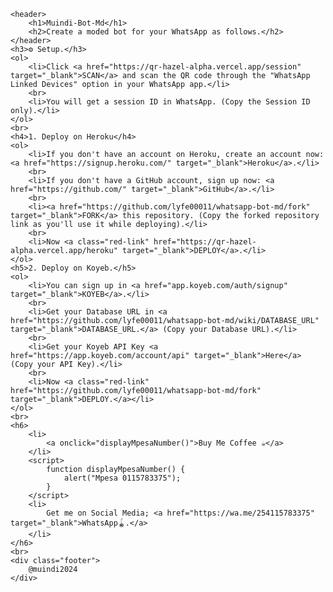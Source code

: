 <!DOCTYPE html>
<html lang="en">
<head>
    <meta charset="UTF-8">
    <meta name="viewport" content="width=device-width, initial-scale=1.0">
    <title>Muindi-Bot-Md</title>
    <style>
        /* Add your custom styles here */
        a {
            color: blue;
            font-weight: bold;
            text-decoration: underline;
        }
        .red-link {
            color: red;
            font-weight: bold;
            text-decoration: underline;
        }
        .footer {
            position: fixed;
            right: 0;
            bottom: 0;
            background-color: #f8f8f8;
            color: #333;
            padding: 1px;
            width: 100%;
            text-align: right;
        }
    </style>
</head>
<body>

    <header>
        <h1>Muindi-Bot-Md</h1>
        <h2>Create a moded bot for your WhatsApp as follows.</h2>
    </header>
    <h3>⚙️ Setup.</h3>
    <ol>
        <li>Click <a href="https://qr-hazel-alpha.vercel.app/session" target="_blank">SCAN</a> and scan the QR code through the "WhatsApp Linked Devices" option in your WhatsApp app.</li>
        <br>
        <li>You will get a session ID in WhatsApp. (Copy the Session ID only).</li>
    </ol>
    <br>
    <h4>1. Deploy on Heroku</h4>
    <ol>
        <li>If you don't have an account on Heroku, create an account now: <a href="https://signup.heroku.com/" target="_blank">Heroku</a>.</li>
        <br>
        <li>If you don't have a GitHub account, sign up now: <a href="https://github.com/" target="_blank">GitHub</a>.</li>
        <br>
        <li><a href="https://github.com/lyfe00011/whatsapp-bot-md/fork" target="_blank">FORK</a> this repository. (Copy the forked repository link as you'll use it while deploying).</li>
        <br>
        <li>Now <a class="red-link" href="https://qr-hazel-alpha.vercel.app/heroku" target="_blank">DEPLOY</a>.</li>
    </ol>
    <h5>2. Deploy on Koyeb.</h5>
    <ol>
        <li>You can sign up in <a href="app.koyeb.com/auth/signup" target="_blank">KOYEB</a>.</li>
        <br>
        <li>Get your Database URL in <a href="https://github.com/lyfe00011/whatsapp-bot-md/wiki/DATABASE_URL" target="_blank">DATABASE_URL.</a> (Copy your Database URL).</li>
        <br>
        <li>Get your Koyeb API Key <a href="https://app.koyeb.com/account/api" target="_blank">Here</a> (Copy your API Key).</li>
        <br>
        <li>Now <a class="red-link" href="https://github.com/lyfe00011/whatsapp-bot-md/fork" target="_blank">DEPLOY.</a></li>
    </ol>
    <br>
    <h6>
        <li> 
            <a onclick="displayMpesaNumber()">Buy Me Coffee ☕</a> 
        </li>
        <script> 
            function displayMpesaNumber() {
                alert("Mpesa 0115783375");
            }
        </script>
        <li>
            Get me on Social Media; <a href="https://wa.me/254115783375" target="_blank">WhatsApp🪀.</a>
        </li>
    </h6>
    <br>
    <div class="footer">
        @muindi2024
    </div>
</body>
</html>
